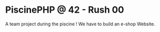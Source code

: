 # PiscinePHP @ 42 - Rush 00

A team project during the piscine !
We have to build an e-shop Website.
